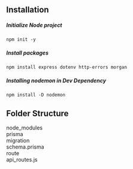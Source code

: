## Installation
##### Initialize Node project

`npm init -y` 

##### Install packages
`npm install express dotenv http-errors morgan
`

##### Installing nodemon in Dev Dependency
`npm install -D nodemon`

## Folder Structure

node_modules<br>
prisma<br>
    migration<br>
    schema.prisma<br>
route<br>
    api_routes.js <br>